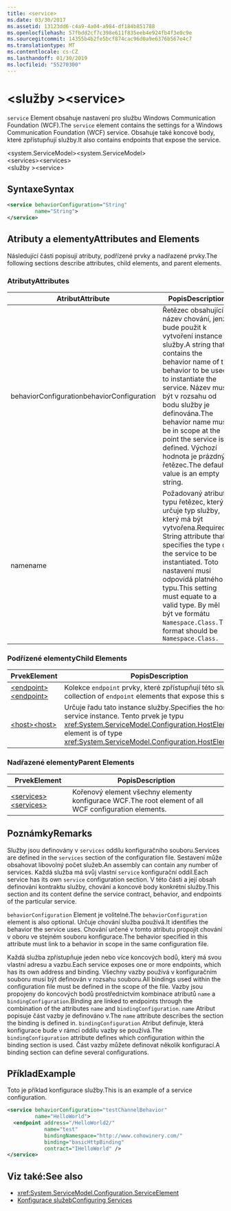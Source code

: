 ```yaml
---
title: <service>
ms.date: 03/30/2017
ms.assetid: 13123dd6-c4a9-4a04-a984-df184b851788
ms.openlocfilehash: 57fbdd2cf7c398e611f835eeb4e924fb4f3e0c9e
ms.sourcegitcommit: 14355b4b2fe5bcf874cac96d0a9e6376b567e4c7
ms.translationtype: MT
ms.contentlocale: cs-CZ
ms.lasthandoff: 01/30/2019
ms.locfileid: "55270300"
---
```

# <a name="service"></a><span data-ttu-id="2434e-101">\<služby ></span><span class="sxs-lookup"><span data-stu-id="2434e-101">\<service></span></span>
<span data-ttu-id="2434e-102">`service` Element obsahuje nastavení pro službu Windows Communication Foundation (WCF).</span><span class="sxs-lookup"><span data-stu-id="2434e-102">The `service` element contains the settings for a Windows Communication Foundation (WCF) service.</span></span> <span data-ttu-id="2434e-103">Obsahuje také koncové body, které zpřístupňují služby.</span><span class="sxs-lookup"><span data-stu-id="2434e-103">It also contains endpoints that expose the service.</span></span>  
  
 <span data-ttu-id="2434e-104">\<system.ServiceModel></span><span class="sxs-lookup"><span data-stu-id="2434e-104">\<system.ServiceModel></span></span>  
<span data-ttu-id="2434e-105">\<services></span><span class="sxs-lookup"><span data-stu-id="2434e-105">\<services></span></span>  
<span data-ttu-id="2434e-106">\<služby ></span><span class="sxs-lookup"><span data-stu-id="2434e-106">\<service></span></span>  
  
## <a name="syntax"></a><span data-ttu-id="2434e-107">Syntaxe</span><span class="sxs-lookup"><span data-stu-id="2434e-107">Syntax</span></span>  
  
```xml  
<service behaviorConfiguration="String"
         name="String">
</service>
```  
  
## <a name="attributes-and-elements"></a><span data-ttu-id="2434e-108">Atributy a elementy</span><span class="sxs-lookup"><span data-stu-id="2434e-108">Attributes and Elements</span></span>  
 <span data-ttu-id="2434e-109">Následující části popisují atributy, podřízené prvky a nadřazené prvky.</span><span class="sxs-lookup"><span data-stu-id="2434e-109">The following sections describe attributes, child elements, and parent elements.</span></span>  
  
### <a name="attributes"></a><span data-ttu-id="2434e-110">Atributy</span><span class="sxs-lookup"><span data-stu-id="2434e-110">Attributes</span></span>  
  
|<span data-ttu-id="2434e-111">Atribut</span><span class="sxs-lookup"><span data-stu-id="2434e-111">Attribute</span></span>|<span data-ttu-id="2434e-112">Popis</span><span class="sxs-lookup"><span data-stu-id="2434e-112">Description</span></span>|  
|---------------|-----------------|  
|<span data-ttu-id="2434e-113">behaviorConfiguration</span><span class="sxs-lookup"><span data-stu-id="2434e-113">behaviorConfiguration</span></span>|<span data-ttu-id="2434e-114">Řetězec obsahující název chování, jenž bude použit k vytvoření instance služby.</span><span class="sxs-lookup"><span data-stu-id="2434e-114">A string that contains the behavior name of the behavior to be used to instantiate the service.</span></span> <span data-ttu-id="2434e-115">Název musí být v rozsahu od bodu služby je definována.</span><span class="sxs-lookup"><span data-stu-id="2434e-115">The behavior name must be in scope at the point the service is defined.</span></span> <span data-ttu-id="2434e-116">Výchozí hodnota je prázdný řetězec.</span><span class="sxs-lookup"><span data-stu-id="2434e-116">The default value is an empty string.</span></span>|  
|<span data-ttu-id="2434e-117">name</span><span class="sxs-lookup"><span data-stu-id="2434e-117">name</span></span>|<span data-ttu-id="2434e-118">Požadovaný atribut typu řetězec, který určuje typ služby, který má být vytvořena.</span><span class="sxs-lookup"><span data-stu-id="2434e-118">Required String attribute that specifies the type of the service to be instantiated.</span></span> <span data-ttu-id="2434e-119">Toto nastavení musí odpovídá platného typu.</span><span class="sxs-lookup"><span data-stu-id="2434e-119">This setting must equate to a valid type.</span></span> <span data-ttu-id="2434e-120">By měl být ve formátu `Namespace.Class.`</span><span class="sxs-lookup"><span data-stu-id="2434e-120">The format should be `Namespace.Class.`</span></span>|  
  
### <a name="child-elements"></a><span data-ttu-id="2434e-121">Podřízené elementy</span><span class="sxs-lookup"><span data-stu-id="2434e-121">Child Elements</span></span>  
  
|<span data-ttu-id="2434e-122">Prvek</span><span class="sxs-lookup"><span data-stu-id="2434e-122">Element</span></span>|<span data-ttu-id="2434e-123">Popis</span><span class="sxs-lookup"><span data-stu-id="2434e-123">Description</span></span>|  
|-------------|-----------------|  
|[<span data-ttu-id="2434e-124">\<endpoint></span><span class="sxs-lookup"><span data-stu-id="2434e-124">\<endpoint></span></span>](../../../../../docs/framework/configure-apps/file-schema/wcf/endpoint-element.md)|<span data-ttu-id="2434e-125">Kolekce `endpoint` prvky, které zpřístupňují této služby.</span><span class="sxs-lookup"><span data-stu-id="2434e-125">A collection of `endpoint` elements that expose this service.</span></span>|  
|[<span data-ttu-id="2434e-126">\<host></span><span class="sxs-lookup"><span data-stu-id="2434e-126">\<host></span></span>](../../../../../docs/framework/configure-apps/file-schema/wcf/host.md)|<span data-ttu-id="2434e-127">Určuje řadu tato instance služby.</span><span class="sxs-lookup"><span data-stu-id="2434e-127">Specifies the host of this service instance.</span></span> <span data-ttu-id="2434e-128">Tento prvek je typu <xref:System.ServiceModel.Configuration.HostElement>.</span><span class="sxs-lookup"><span data-stu-id="2434e-128">This element is of type <xref:System.ServiceModel.Configuration.HostElement>.</span></span>|  
  
### <a name="parent-elements"></a><span data-ttu-id="2434e-129">Nadřazené elementy</span><span class="sxs-lookup"><span data-stu-id="2434e-129">Parent Elements</span></span>  
  
|<span data-ttu-id="2434e-130">Prvek</span><span class="sxs-lookup"><span data-stu-id="2434e-130">Element</span></span>|<span data-ttu-id="2434e-131">Popis</span><span class="sxs-lookup"><span data-stu-id="2434e-131">Description</span></span>|  
|-------------|-----------------|  
|[<span data-ttu-id="2434e-132">\<services></span><span class="sxs-lookup"><span data-stu-id="2434e-132">\<services></span></span>](../../../../../docs/framework/configure-apps/file-schema/wcf/services.md)|<span data-ttu-id="2434e-133">Kořenový element všechny elementy konfigurace WCF.</span><span class="sxs-lookup"><span data-stu-id="2434e-133">The root element of all WCF configuration elements.</span></span>|  
  
## <a name="remarks"></a><span data-ttu-id="2434e-134">Poznámky</span><span class="sxs-lookup"><span data-stu-id="2434e-134">Remarks</span></span>  
 <span data-ttu-id="2434e-135">Služby jsou definovány v `services` oddílu konfiguračního souboru.</span><span class="sxs-lookup"><span data-stu-id="2434e-135">Services are defined in the `services` section of the configuration file.</span></span> <span data-ttu-id="2434e-136">Sestavení může obsahovat libovolný počet služeb.</span><span class="sxs-lookup"><span data-stu-id="2434e-136">An assembly can contain any number of services.</span></span> <span data-ttu-id="2434e-137">Každá služba má svůj vlastní `service` konfigurační oddíl.</span><span class="sxs-lookup"><span data-stu-id="2434e-137">Each service has its own `service` configuration section.</span></span> <span data-ttu-id="2434e-138">V této části a její obsah definování kontraktu služby, chování a koncové body konkrétní služby.</span><span class="sxs-lookup"><span data-stu-id="2434e-138">This section and its content define the service contract, behavior, and endpoints of the particular service.</span></span>  
  
 <span data-ttu-id="2434e-139">`behaviorConfiguration` Element je volitelné.</span><span class="sxs-lookup"><span data-stu-id="2434e-139">The `behaviorConfiguration` element is also optional.</span></span> <span data-ttu-id="2434e-140">Určuje chování služba používá.</span><span class="sxs-lookup"><span data-stu-id="2434e-140">It identifies the behavior the service uses.</span></span> <span data-ttu-id="2434e-141">Chování určené v tomto atributu propojit chování v oboru ve stejném souboru konfigurace.</span><span class="sxs-lookup"><span data-stu-id="2434e-141">The behavior specified in this attribute must link to a behavior in scope in the same configuration file.</span></span>  
  
 <span data-ttu-id="2434e-142">Každá služba zpřístupňuje jeden nebo více koncových bodů, který má svou vlastní adresu a vazbu.</span><span class="sxs-lookup"><span data-stu-id="2434e-142">Each service exposes one or more endpoints, which has its own address and binding.</span></span> <span data-ttu-id="2434e-143">Všechny vazby používá v konfiguračním souboru musí být definován v rozsahu souboru.</span><span class="sxs-lookup"><span data-stu-id="2434e-143">All bindings used within the configuration file must be defined in the scope of the file.</span></span> <span data-ttu-id="2434e-144">Vazby jsou propojeny do koncových bodů prostřednictvím kombinace atributů `name` a `bindingConfiguration`.</span><span class="sxs-lookup"><span data-stu-id="2434e-144">Binding are linked to endpoints through the combination of the attributes `name` and `bindingConfiguration`.</span></span> <span data-ttu-id="2434e-145">`name` Atribut popisuje část vazby je definováno v.</span><span class="sxs-lookup"><span data-stu-id="2434e-145">The `name` attribute describes the section the binding is defined in.</span></span> <span data-ttu-id="2434e-146">`bindingConfiguration` Atribut definuje, která konfigurace bude v rámci oddílu vazby se používá.</span><span class="sxs-lookup"><span data-stu-id="2434e-146">The `bindingConfiguration` attribute defines which configuration within the binding section is used.</span></span> <span data-ttu-id="2434e-147">Část vazby můžete definovat několik konfigurací.</span><span class="sxs-lookup"><span data-stu-id="2434e-147">A binding section can define several configurations.</span></span>  
  
## <a name="example"></a><span data-ttu-id="2434e-148">Příklad</span><span class="sxs-lookup"><span data-stu-id="2434e-148">Example</span></span>  
 <span data-ttu-id="2434e-149">Toto je příklad konfigurace služby.</span><span class="sxs-lookup"><span data-stu-id="2434e-149">This is an example of a service configuration.</span></span>  
  
```xml  
<service behaviorConfiguration="testChannelBehavior"
         name="HelloWorld">
  <endpoint address="/HelloWorld2/"
            name="test"
            bindingNamespace="http://www.cohowinery.com/"
            binding="basicHttpBinding"
            contract="IHelloWorld" />
</service>
```  
  
## <a name="see-also"></a><span data-ttu-id="2434e-150">Viz také:</span><span class="sxs-lookup"><span data-stu-id="2434e-150">See also</span></span>
- <xref:System.ServiceModel.Configuration.ServiceElement>
- [<span data-ttu-id="2434e-151">Konfigurace služeb</span><span class="sxs-lookup"><span data-stu-id="2434e-151">Configuring Services</span></span>](../../../../../docs/framework/wcf/configuring-services.md)

